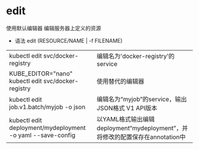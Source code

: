 # edit


使用默认编辑器 编辑服务器上定义的资源
- 语法
edit (RESOURCE/NAME | -f FILENAME)

|   |   |
|---|---|
|kubectl edit svc/docker-registry|编辑名为'docker-registry'的service|
|KUBE_EDITOR="nano" kubectl edit svc/docker-registry|使用替代的编辑器|
|kubectl edit job.v1.batch/myjob -o json|编辑名为“myjob”的service，输出JSON格式 V1 API版本|
|kubectl edit deployment/mydeployment -o yaml --save-config|以YAML格式输出编辑deployment“mydeployment”，并将修改的配置保存在annotation中|


